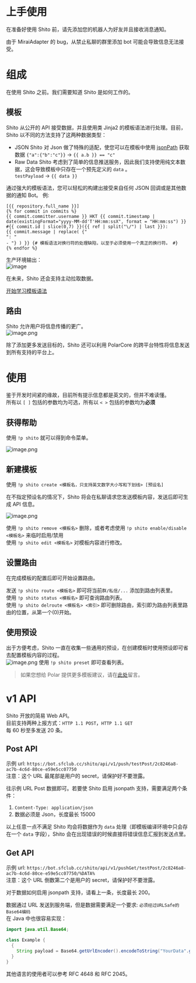 # 上手使用

在准备好使用 Shito 前，请先添加您的机器人为好友并且接收消息通知。

由于 MiraiAdapter 的 bug，从禁止私聊的群里添加 bot 可能会导致信息无法接受。

# 组成

在使用 Shito 之前。我们需要知道 Shito 是如何工作的。

## 模板

Shito 从公开的 API 接受数据，并且使用类 Jinja2 的模板语法进行处理。目前，Shito 以不同的方法支持了这两种数据类型：

- JSON Shito 对 Json 做了特殊的适配，使您可以在模板中使用 [jsonPath](https://github.com/json-path/JsonPath) 获取数据
  `{"a":{"b":"c"}}` -> `{{ a.b }} == "c"`
- Raw Data Shito 考虑到了简单的信息推送服务，因此我们支持使用纯文本数据，这会导致模板中只存在一个预先定义的 `data` 。  
  `testPayload` -> `{{ data }}`

通过强大的模板语法，您可以轻松的构建出接受来自任何 JSON 回调或是其他数据的通知 Bot。 例:

```
[{{ repository.full_name }}]
{% for commit in commits %}
{{ commit.committer.username }} HKT {{ commit.timestamp | date(existingFormat="yyyy-MM-dd'T'HH:mm:ssX", format = "HH:mm:ss") }} 
#{{ commit.id | slice(0,7) }}({{ ref | split("\/") | last }}):
{{ commit.message | replace( {"
": "
- "} ) }} {# 模板语法对换行符的处理缺陷，以至于必须使用一个真正的换行符。 #}
{% endfor %}
```

生产环境输出：  
![image](https://upload.cc/i1/2021/11/21/CQx1ya.png)

在未来，Shito 还会支持主动拉取数据。

[开始学习模板语法](https://pebbletemplates.io/wiki/guide/basic-usage/)

## 路由

Shito 允许用户将信息传播的更广。  
![image.png](https://i.loli.net/2021/11/21/mV3iRHcLWBYnlOE.png)

除了添加更多发送目标的，Shito 还可以利用 PolarCore 的跨平台特性将信息发送到所有支持的平台上。

# 使用

鉴于开发时间紧的缘故，目前所有提示信息都是英文的，但并不难读懂。    
所有以 `[ ]` 包括的参数均为可选，所有以 `< >` 包括的参数均为**必须**

## 获得帮助

使用 `!p shito` 就可以得到命令菜单。

![image.png](https://i.loli.net/2021/11/21/vhnGxjl3BPakOKR.png)

## 新建模板

使用 `!p shito create <模板名，只支持英文数字大小写和下划线> [预设名]`

在不指定预设名的情况下，Shito 将会在私聊请求您发送模板内容，发送后即可生成 API 信息。

![image.png](https://i.loli.net/2021/11/21/bMUI4fghZ2oX7Kd.png)

使用 `!p shito remove <模板名>` 删除，或者考虑使用 `!p shito enable/disable <模板名>` 来临时启用/禁用    
使用 `!p shito edit <模板名>` 对模板内容进行修改。

## 设置路由

在完成模板的配置后即可开始设置路由。

发送 `!p shito route <模板名>` 即可将当前`群/私信/...` 添加到路由列表里。     
使用 `!p shito status <模板名>` 即可查询路由列表。  
使用 `!p shito delroute <模板名> <索引>` 即可删除路由，索引即为路由列表里路由的位置，从第一个(0)开始。

## 使用预设

出于方便考虑，Shito 一直在收集一些通用的预设，在创建模板时使用预设即可省去配置模板内容的过程。      
![image.png](https://i.loli.net/2021/11/21/K8pS3CDEOmftZHX.png)
使用 `!p shito preset` 即可查看列表。

> 如果您想给 Polar 提供更多模板建议，请在[此处](https://github.com/project-polar/bot/issues)留言。

# v1 API

Shito 开放的简易 Web API。  
目前支持两种上报方式：`HTTP 1.1 POST`，`HTTP 1.1 GET`  
每 60 秒至多发送 20 条。

## Post API

示例 url: `https://bot.sfclub.cc/shito/api/v1/push/testPost/2c8246a8-ac7b-4c6d-80ce-e59e5cc07750`  
注意：这个 URL 最尾部是用户的 secret，请保护好不要泄露。

往示例 URL Post 数据即可。若要使 Shito 启用 jsonpath 支持，需要满足两个条件：

1. `Content-Type: application/json`
2. 数据必须是 Json，长度最长 15000

以上任意一点不满足 Shito 均会将数据作为 `data` 处理（即模板编译环境中只会存在一个 `data` 字段），Shito 会在出现错误的时候直接将错误信息汇报到发送点里。

## Get API

示例 url: `https://bot.sfclub.cc/shito/api/v1/pushGet/testPost/2c8246a8-ac7b-4c6d-80ce-e59e5cc07750/%DATA%`  
注意：这个 URL 倒数第二个是用户的 secret，请保护好不要泄露。

对于数据如何启用 jsonpath 支持，请看上一条，长度最长 200。

数据通过 URL 发送到服务端，但是数据需要满足一个要求: `必须经过URLSafe的Base64编码`    
在 Java 中也很容易实现：

```java
import java.util.Base64;

class Example {
  {
    String payload = Base64.getUrlEncoder().encodeToString("YourData".getBytes());
  }
}
```

其他语言的使用者可以参考 RFC 4648 和 RFC 2045。
